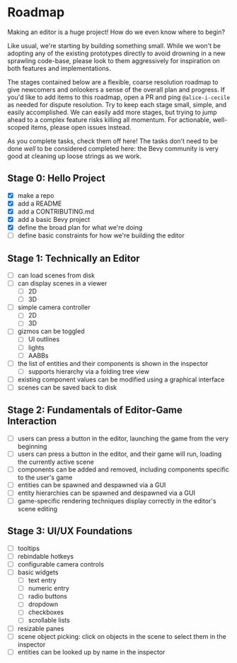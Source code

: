 # Roadmap

Making an editor is a huge project! How do we even know where to begin?

Like usual, we're starting by building something small. While we won't be adopting any of the existing prototypes directly to avoid drowning in a new sprawling code-base, please look to them aggressively for inspiration on both features and implementations.

The stages contained below are a flexible, coarse resolution roadmap to give newcomers and onlookers a sense of the overall plan and progress.
If you'd like to add items to this roadmap, open a PR and ping `@alice-i-cecile` as needed for dispute resolution.
Try to keep each stage small, simple, and easily accomplished.
We can easily add more stages, but trying to jump ahead to a complex feature risks killing all momentum.
For actionable, well-scoped items, please open issues instead.

As you complete tasks, check them off here!
The tasks don't need to be done *well* to be considered completed here: the Bevy community is very good at cleaning up loose strings as we work.

## Stage 0: Hello Project

- [x] make a repo
- [x] add a README
- [x] add a CONTRIBUTING.md
- [x] add a basic Bevy project
- [x] define the broad plan for what we're doing
- [ ] define basic constraints for how we're building the editor

## Stage 1: Technically an Editor

- [ ] can load scenes from disk
- [ ] can display scenes in a viewer
  - [ ] 2D
  - [ ] 3D
- [ ] simple camera controller
  - [ ] 2D
  - [ ] 3D
- [ ] gizmos can be toggled
  - [ ] UI outlines
  - [ ] lights
  - [ ] AABBs
- [ ] the list of entities and their components is shown in the inspector
  - [ ] supports hierarchy via a folding tree view
- [ ] existing component values can be modified using a graphical interface
- [ ] scenes can be saved back to disk

## Stage 2: Fundamentals of Editor-Game Interaction

- [ ] users can press a button in the editor, launching the game from the very beginning
- [ ] users can press a button in the editor, and their game will run, loading the currently active scene
- [ ] components can be added and removed, including components specific to the user's game
- [ ] entities can be spawned and despawned via a GUI
- [ ] entity hierarchies can be spawned and despawned via a GUI
- [ ] game-specific rendering techniques display correctly in the editor's scene editing

## Stage 3: UI/UX Foundations

- [ ] tooltips
- [ ] rebindable hotkeys
- [ ] configurable camera controls
- [ ] basic widgets
  - [ ] text entry
  - [ ] numeric entry
  - [ ] radio buttons
  - [ ] dropdown
  - [ ] checkboxes
  - [ ] scrollable lists
- [ ] resizable panes
- [ ] scene object picking: click on objects in the scene to select them in the inspector
- [ ] entities can be looked up by name in the inspector
